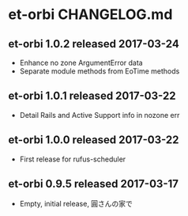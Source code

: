 
# et-orbi CHANGELOG.md


## et-orbi 1.0.2  released 2017-03-24

- Enhance no zone ArgumentError data
- Separate module methods from EoTime methods


## et-orbi 1.0.1  released 2017-03-22

- Detail Rails and Active Support info in nozone err


## et-orbi 1.0.0  released 2017-03-22

- First release for rufus-scheduler


## et-orbi 0.9.5  released 2017-03-17

- Empty, initial release, 圓さんの家で

